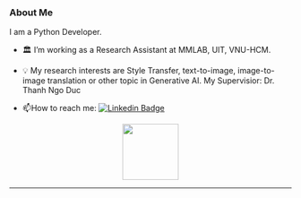 ### About Me
I am a Python Developer.

- :classical_building: I’m working as a Research Assistant at MMLAB, UIT, VNU-HCM. 

- :bulb: My research interests are Style Transfer, text-to-image, image-to-image translation or other topic in Generative AI. My Supervisior: Dr. Thanh Ngo Duc

- :mailbox:How to reach me: [![Linkedin Badge](https://img.shields.io/badge/-kakbar-blue?style=flat&logo=Linkedin&logoColor=white)](https://www.linkedin.com/in/quocanhad123/)

<div id="header" align="center">
  <img src="https://media.giphy.com/media/M9gbBd9nbDrOTu1Mqx/giphy.gif" width="100"/>
</div>

---


